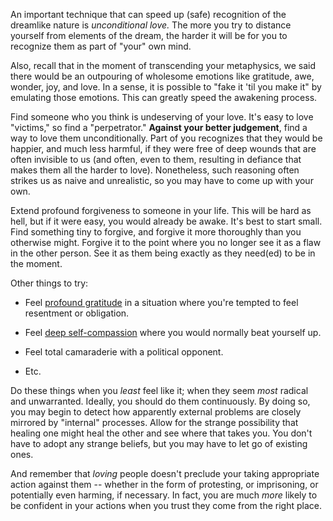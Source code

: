 
An important technique that can speed up (safe) recognition of the dreamlike
nature is *unconditional love.* The more you try to distance yourself from
elements of the dream, the harder it will be for you to recognize them as
part of "your" own mind.

Also, recall that in the moment of transcending your metaphysics, we said there
would be an outpouring of wholesome emotions like gratitude, awe, wonder, joy,
and love. In a sense, it is possible to "fake it 'til you make it" by emulating
those emotions. This can greatly speed the awakening process.

Find someone who you think is undeserving of your love. It's easy to love
"victims," so find a "perpetrator." **Against your better judgement**, find a 
way to love them unconditionally. Part of you recognizes that they would be
happier, and much less harmful, if they were free of deep wounds that are
often invisible to us (and often, even to them, resulting in defiance that
makes them all the harder to love). Nonetheless, such reasoning often strikes 
us as naive and unrealistic, so you may have to come up with your own.

Extend profound forgiveness to someone in your life. This will be hard as hell,
but if it were easy, you would already be awake. It's best to start small.
Find something tiny to forgive, and forgive it more thoroughly than you
otherwise might. Forgive it to the point where you no longer see it as a flaw
in the other person. See it as them being exactly as they need(ed) to be in the
moment.

Other things to try:

* Feel [profound gratitude](radical-gratitude.html) in a situation where you're 
tempted to feel resentment or obligation.

* Feel [deep self-compassion](radical-self-love.html) where you would normally 
beat yourself up.
 
* Feel total camaraderie with a political opponent.

* Etc.

Do these things when you *least* feel like it; when they seem *most* radical
and unwarranted. Ideally, you should do them continuously. By doing so, you may 
begin to detect how apparently external problems are closely mirrored by 
"internal" processes. Allow for the strange possibility that healing one might 
heal the other and see where that takes you. You don't have to adopt any strange
beliefs, but you may have to let go of existing ones.

And remember that *loving* people doesn't preclude your taking appropriate 
action against them -- whether in the form of protesting, or imprisoning,
or potentially even harming, if necessary. In fact, you are much *more* likely
to be confident in your actions when you trust they come from the right place.